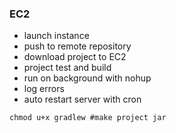 
### EC2

- launch instance
- push to remote repository
- download project to EC2
- project test and build
- run on background with nohup
- log errors
- auto restart server with cron

```
chmod u+x gradlew #make project jar
```